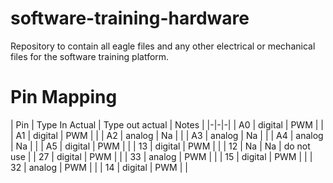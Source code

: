 # software-training-hardware
Repository to contain all eagle files and any other electrical or mechanical files for the software training platform.

# Pin Mapping

| Pin | Type  In Actual | Type out actual | Notes |
|-|-|-|
| A0 | digital | PWM | |
| A1 | digital | PWM | |
| A2 | analog  | Na | |
| A3 | analog  | Na | |
| A4 | analog  | Na | |
| A5 | digital | PWM | |
| 13 | digital  | PWM | |
| 12 | Na  | Na | do not use |
| 27 | digital  | PWM | |
| 33 | analog   | PWM | |
| 15 | digital  | PWM | |
| 32 | analog   | PWM | |
| 14 | digital  | PWM | |
